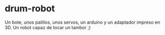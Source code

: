 # drum-robot
Un bote, unos palillos, unos servos, un arduino y un adaptador impreso en 3D. Un robot capaz de tocar un tambor ;)
